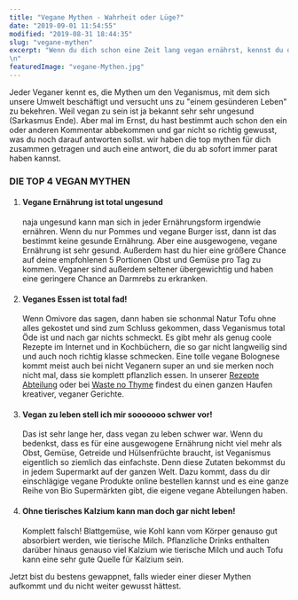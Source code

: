 ```yaml
---
title: "Vegane Mythen - Wahrheit oder Lüge?"
date: "2019-09-01 11:54:55"
modified: "2019-08-31 18:44:35"
slug: "vegane-mythen"
excerpt: "Wenn du dich schon eine Zeit lang vegan ernährst, kennst du das bestimmt: Vegan ist ungesund! Du wirst davon blass und schwach! Was isst man da denn überhaupt noch? \n"
featuredImage: "vegane-Mythen.jpg"
---
```


Jeder Veganer kennt es, die Mythen um den Veganismus, mit dem sich unsere Umwelt beschäftigt und versucht uns zu "einem gesünderen Leben" zu bekehren. Weil vegan zu sein ist ja bekannt sehr sehr ungesund (Sarkasmus Ende). Aber mal im Ernst, du hast bestimmt auch schon den ein oder anderen Kommentar abbekommen und gar nicht so richtig gewusst, was du noch darauf antworten sollst. wir haben die top mythen für dich zusammen getragen und auch eine antwort, die du ab sofort immer parat haben kannst.

### DIE TOP 4 VEGAN MYTHEN

1.  #### Vegane Ernährung ist total ungesund
    
    naja ungesund kann man sich in jeder Ernährungsform irgendwie ernähren. Wenn du nur Pommes und vegane Burger isst, dann ist das bestimmt keine gesunde Ernährung. Aber eine ausgewogene, vegane Ernährung ist sehr gesund. Außerdem hast du hier eine größere Chance auf deine empfohlenen 5 Portionen Obst und Gemüse pro Tag zu kommen. Veganer sind außerdem seltener übergewichtig und haben eine geringere Chance an Darmrebs zu erkranken.
2.  #### Veganes Essen ist total fad!
    
    Wenn Omivore das sagen, dann haben sie schonmal Natur Tofu ohne alles gekostet und sind zum Schluss gekommen, dass Veganismus total Öde ist und nach gar nichts schmeckt. Es gibt mehr als genug coole Rezepte im Internet und in Kochbüchern, die so gar nicht langweilig sind und auch noch richtig klasse schmecken. Eine tolle vegane Bolognese kommt meist auch bei nicht Veganern super an und sie merken noch nicht mal, dass sie komplett pflanzlich essen. In unserer [Rezepte Abteilung](https://www.veganblatt.com/rezepte) oder bei [Waste no Thyme](https://wastenothyme.com) findest du einen ganzen Haufen kreativer, veganer Gerichte.
3.  #### Vegan zu leben stell ich mir sooooooo schwer vor!
    
    Das ist sehr lange her, dass vegan zu leben schwer war. Wenn du bedenkst, dass es für eine ausgewogene Ernährung nicht viel mehr als Obst, Gemüse, Getreide und Hülsenfrüchte braucht, ist Veganismus eigentlich so ziemlich das einfachste. Denn diese Zutaten bekommst du in jedem Supermarkt auf der ganzen Welt. Dazu kommt, dass du dir einschlägige vegane Produkte online bestellen kannst und es eine ganze Reihe von Bio Supermärkten gibt, die eigene vegane Abteilungen haben.
4.  #### Ohne tierisches Kalzium kann man doch gar nicht leben!
    
    Komplett falsch! Blattgemüse, wie Kohl kann vom Körper genauso gut absorbiert werden, wie tierische Milch. Pflanzliche Drinks enthalten darüber hinaus genauso viel Kalzium wie tierische Milch und auch Tofu kann eine sehr gute Quelle für Kalzium sein.

Jetzt bist du bestens gewappnet, falls wieder einer dieser Mythen aufkommt und du nicht weiter gewusst hättest.